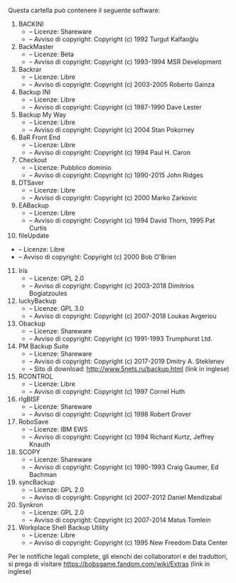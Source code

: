 ﻿Questa cartella può contenere il seguente software:

1. BACKINI
   - – Licenze: Shareware
   - – Avviso di copyright: Copyright (c) 1992 Turgut Kalfaoğlu
2. BackMaster
   - – Licenze: Beta
   - – Avviso di copyright: Copyright (c) 1993-1994 MSR Development
3. Backrar
   - – Licenze: Libre
   - – Avviso di copyright: Copyright (c) 2003-2005 Roberto Gainza
4. Backup INI
   - – Licenze: Libre
   - – Avviso di copyright: Copyright (c) 1987-1990 Dave Lester
5. Backup My Way
   - – Licenze: Libre
   - – Avviso di copyright: Copyright (c) 2004 Stan Pokorney
6. BaR Front End
   - – Licenze: Libre
   - – Avviso di copyright: Copyright (c) 1994 Paul H. Caron
7. Checkout
   - – Licenze: Pubblico dominio
   - – Avviso di copyright: Copyright (c) 1990-2015 John Ridges
8. DTSaver
   - – Licenze: Libre
   - – Avviso di copyright: Copyright (c) 2000 Marko Zarkovic
9. EABackup
   - – Licenze: Libre
   - – Avviso di copyright: Copyright (c) 1994 David Thorn, 1995 Pat Curtis
10. fileUpdate
   - – Licenze: Libre
   - – Avviso di copyright: Copyright (c) 2000 Bob O'Brien
11. Iris
    - – Licenze: GPL 2.0
    - – Avviso di copyright: Copyright (c) 2003-2018 Dimitrios Bogiatzoules
12. luckyBackup
    - – Licenze: GPL 3.0
    - – Avviso di copyright: Copyright (c) 2007-2018 Loukas Avgeriou
13. Obackup
    - – Licenze: Shareware
    - – Avviso di copyright: Copyright (c) 1991-1993 Trumphurst Ltd.
14. PM Backup Suite
    - – Licenze: Shareware
    - – Avviso di copyright: Copyright (c) 2017-2019 Dmitry A. Steklenev
    - – Sito di download: http://www.5nets.ru/backup.html (link in inglese)
15. RCONTROL
    - – Licenze: Libre
    - – Avviso di copyright: Copyright (c) 1997 Cornel Huth
16. rlgBISF
    - – Licenze: Shareware
    - – Avviso di copyright: Copyright (c) 1998 Robert Grover
17. RoboSave
    - – Licenze: IBM EWS
    - – Avviso di copyright: Copyright (c) 1994 Richard Kurtz, Jeffrey Knauth
18. SCOPY
    - – Licenze: Shareware
    - – Avviso di copyright: Copyright (c) 1990-1993 Craig Gaumer, Ed Bachman
19. syncBackup
    - – Licenze: GPL 2.0
    - – Avviso di copyright: Copyright (c) 2007-2012 Daniel Mendizabal
20. Synkron
    - – Licenze: GPL 2.0
    - – Avviso di copyright: Copyright (c) 2007-2014 Matus Tomlein
21. Workplace Shell Backup Utility
    - – Licenze: Libre
    - – Avviso di copyright: Copyright (c) 1995 New Freedom Data Center

Per le notifiche legali complete, gli elenchi dei collaboratori e dei traduttori, si prega di visitare https://bobsgame.fandom.com/wiki/Extras (link in inglese)